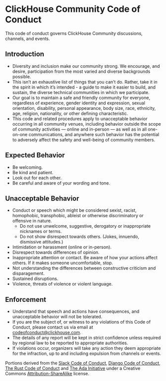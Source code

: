 # ClickHouse Community Code of Conduct
This code of conduct governs ClickHouse Community discussions, channels, and events.

## Introduction
* Diversity and inclusion make our community strong. We encourage, and desire, participation from the most varied and diverse backgrounds possible.
* This isn’t an exhaustive list of things that you can’t do. Rather, take it in the spirit in which it’s intended - a guide to make it easier to build, and sustain, the diverse technical communities in which we participate.
* Our goal is to maintain a safe and friendly community for everyone, regardless of experience, gender identity and expression, sexual orientation, disability, personal appearance, body size, race, ethnicity, age, religion, nationality, or other defining characteristic.
* This code and related procedures apply to unacceptable behavior occurring in all community venues, including behavior outside the scope of community activities — online and in-person — as well as in all one-on-one communications, and anywhere such behavior has the potential to adversely affect the safety and well-being of community members.

## Expected Behavior
* Be welcoming.
* Be kind and patient.
* Look out for each other.
* Be careful and aware of your wording and tone.


## Unacceptable Behavior
* Conduct or speech which might be considered sexist, racist, homophobic, transphobic, ableist or otherwise discriminatory or offensive in nature.
    * Do not use unwelcome, suggestive, derogatory or inappropriate nicknames or terms.
    * Do not show disrespect towards others. (Jokes, innuendo, dismissive attitudes.)
* Intimidation or harassment (online or in-person).
* Disrespect towards differences of opinion.
* Inappropriate attention or contact. Be aware of how your actions affect others. If it makes someone uncomfortable, stop.
* Not understanding the differences between constructive criticism and disparagement.
* Sustained disruptions.
* Violence, threats of violence or violent language.


## Enforcement
* Understand that speech and actions have consequences, and unacceptable behavior will not be tolerated.
* If you are the subject of, or witness to any violations of this Code of Conduct, please contact us via email at [codeofconduct@clickhouse.com](mailto:codeofconduct@clickhouse.com).
* The details of any report will be kept in strict confidence unless required by regional law to be reported to appropriate authorities.
* If violations occur, organizers will take any action they deem appropriate for the infraction, up to and including expulsion from channels or events.

Portions derived from the [Slack Code of Conduct](https://api.slack.com/community/code-of-conduct), [Django Code of Conduct](https://www.djangoproject.com/conduct/), [The Rust Code of Conduct](https://www.rust-lang.org/conduct.html) and [The Ada Initiative](http://adainitiative.org/2014/02/18/howto-design-a-code-of-conduct-for-your-community/) under a Creative Commons [Attribution-ShareAlike](http://creativecommons.org/licenses/by-sa/3.0/) license.
